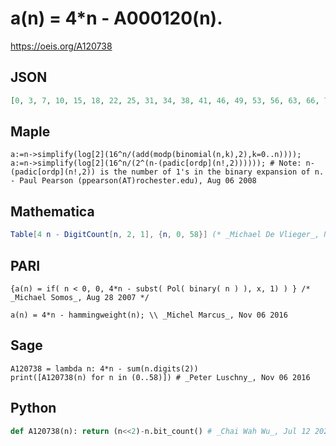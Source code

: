 # a\(n\) \= 4\*n \- A000120\(n\)\.
https://oeis.org/A120738
## JSON
```JSON
[0, 3, 7, 10, 15, 18, 22, 25, 31, 34, 38, 41, 46, 49, 53, 56, 63, 66, 70, 73, 78, 81, 85, 88, 94, 97, 101, 104, 109, 112, 116, 119, 127, 130, 134, 137, 142, 145, 149, 152, 158, 161, 165, 168, 173, 176, 180, 183, 190, 193, 197, 200, 205, 208, 212, 215, 221, 224, 228]
```
## Maple
```Maple
a:=n->simplify(log[2](16^n/(add(modp(binomial(n,k),2),k=0..n))));
a:=n->simplify(log[2](16^n/(2^(n-(padic[ordp](n!,2)))))); # Note: n-(padic[ordp](n!,2)) is the number of 1's in the binary expansion of n. - Paul Pearson (ppearson(AT)rochester.edu), Aug 06 2008
```
## Mathematica
```Mathematica
Table[4 n - DigitCount[n, 2, 1], {n, 0, 58}] (* _Michael De Vlieger_, Nov 06 2016 *)
```
## PARI
```PARI
{a(n) = if( n < 0, 0, 4*n - subst( Pol( binary( n ) ), x, 1) ) } /* _Michael Somos_, Aug 28 2007 */
```
```PARI
a(n) = 4*n - hammingweight(n); \\ _Michel Marcus_, Nov 06 2016
```
## Sage
```Sage
A120738 = lambda n: 4*n - sum(n.digits(2))
print([A120738(n) for n in (0..58)]) # _Peter Luschny_, Nov 06 2016
```
## Python
```Python
def A120738(n): return (n<<2)-n.bit_count() # _Chai Wah Wu_, Jul 12 2022
```
